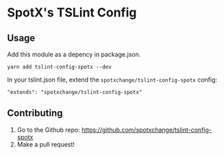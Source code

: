 # SpotX's TSLint Config

## Usage

Add this module as a depency in package.json.

```
yarn add tslint-config-spotx --dev
```

In your tslint.json file, extend the `spotxchange/tslint-config-spotx` config:

```
"extends": "spotxchange/tslint-config-spotx"
```

## Contributing

1. Go to the Github repo: https://github.com/spotxchange/tslint-config-spotx
2. Make a pull request!
